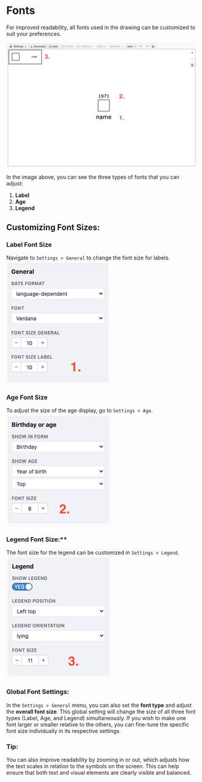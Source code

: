 # Fonts

For improved readability, all fonts used in the drawing can be customized to suit your preferences.

![Screenshot](assets/fonts-01.png)

In the image above, you can see the three types of fonts that you can adjust:

1. **Label**
2. **Age**
3. **Legend**

## Customizing Font Sizes:

### Label Font Size
Navigate to `Settings > General` to change the font size for labels.  
  ![Screenshot](assets/fonts-03.png)
  
### Age Font Size
To adjust the size of the age display, go to `Settings > Age`.  
  ![Screenshot](assets/fonts-02.png)

### Legend Font Size:** 
The font size for the legend can be customized in `Settings > Legend`.  
  ![Screenshot](assets/fonts-04.png)

### Global Font Settings:

In the `Settings > General` menu, you can also set the **font type** and adjust the **overall font size**. This global setting will change the size of all three font types (Label, Age, and Legend) simultaneously. If you wish to make one font larger or smaller relative to the others, you can fine-tune the specific font size individually in its respective settings.

### Tip:

You can also improve readability by zooming in or out, which adjusts how the text scales in relation to the symbols on the screen. This can help ensure that both text and visual elements are clearly visible and balanced.
